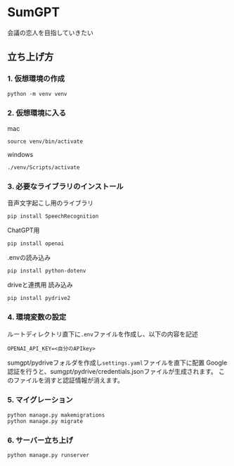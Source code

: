 # SumGPT
会議の恋人を目指していきたい

## 立ち上げ方
### 1. 仮想環境の作成
```
python -m venv venv
```
### 2. 仮想環境に入る
mac
```
source venv/bin/activate
```
windows
```
./venv/Scripts/activate
```
### 3. 必要なライブラリのインストール
音声文字起こし用のライブラリ
```
pip install SpeechRecognition
```
ChatGPT用
```
pip install openai
```
.envの読み込み
```
pip install python-dotenv
```
driveと連携用 読み込み
```
pip install pydrive2
```

### 4. 環境変数の設定
ルートディレクトリ直下に`.env`ファイルを作成し、以下の内容を記述
```
OPENAI_API_KEY=<自分のAPIkey>
```

sumgpt/pydriveフォルダを作成し`settings.yaml`ファイルを直下に配置
Google認証を行うと、sumgpt/pydrive/credentials.jsonファイルが生成されます。
このファイルを消すと認証情報が消えます。

### 5. マイグレーション
```
python manage.py makemigrations
python manage.py migrate
```
### 6. サーバー立ち上げ
```
python manage.py runserver
```
